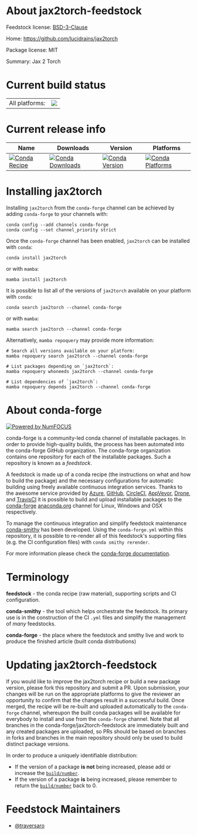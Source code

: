 About jax2torch-feedstock
=========================

Feedstock license: [BSD-3-Clause](https://github.com/conda-forge/jax2torch-feedstock/blob/main/LICENSE.txt)

Home: https://github.com/lucidrains/jax2torch

Package license: MIT

Summary: Jax 2 Torch

Current build status
====================


<table><tr><td>All platforms:</td>
    <td>
      <a href="https://dev.azure.com/conda-forge/feedstock-builds/_build/latest?definitionId=22706&branchName=main">
        <img src="https://dev.azure.com/conda-forge/feedstock-builds/_apis/build/status/jax2torch-feedstock?branchName=main">
      </a>
    </td>
  </tr>
</table>

Current release info
====================

| Name | Downloads | Version | Platforms |
| --- | --- | --- | --- |
| [![Conda Recipe](https://img.shields.io/badge/recipe-jax2torch-green.svg)](https://anaconda.org/conda-forge/jax2torch) | [![Conda Downloads](https://img.shields.io/conda/dn/conda-forge/jax2torch.svg)](https://anaconda.org/conda-forge/jax2torch) | [![Conda Version](https://img.shields.io/conda/vn/conda-forge/jax2torch.svg)](https://anaconda.org/conda-forge/jax2torch) | [![Conda Platforms](https://img.shields.io/conda/pn/conda-forge/jax2torch.svg)](https://anaconda.org/conda-forge/jax2torch) |

Installing jax2torch
====================

Installing `jax2torch` from the `conda-forge` channel can be achieved by adding `conda-forge` to your channels with:

```
conda config --add channels conda-forge
conda config --set channel_priority strict
```

Once the `conda-forge` channel has been enabled, `jax2torch` can be installed with `conda`:

```
conda install jax2torch
```

or with `mamba`:

```
mamba install jax2torch
```

It is possible to list all of the versions of `jax2torch` available on your platform with `conda`:

```
conda search jax2torch --channel conda-forge
```

or with `mamba`:

```
mamba search jax2torch --channel conda-forge
```

Alternatively, `mamba repoquery` may provide more information:

```
# Search all versions available on your platform:
mamba repoquery search jax2torch --channel conda-forge

# List packages depending on `jax2torch`:
mamba repoquery whoneeds jax2torch --channel conda-forge

# List dependencies of `jax2torch`:
mamba repoquery depends jax2torch --channel conda-forge
```


About conda-forge
=================

[![Powered by
NumFOCUS](https://img.shields.io/badge/powered%20by-NumFOCUS-orange.svg?style=flat&colorA=E1523D&colorB=007D8A)](https://numfocus.org)

conda-forge is a community-led conda channel of installable packages.
In order to provide high-quality builds, the process has been automated into the
conda-forge GitHub organization. The conda-forge organization contains one repository
for each of the installable packages. Such a repository is known as a *feedstock*.

A feedstock is made up of a conda recipe (the instructions on what and how to build
the package) and the necessary configurations for automatic building using freely
available continuous integration services. Thanks to the awesome service provided by
[Azure](https://azure.microsoft.com/en-us/services/devops/), [GitHub](https://github.com/),
[CircleCI](https://circleci.com/), [AppVeyor](https://www.appveyor.com/),
[Drone](https://cloud.drone.io/welcome), and [TravisCI](https://travis-ci.com/)
it is possible to build and upload installable packages to the
[conda-forge](https://anaconda.org/conda-forge) [anaconda.org](https://anaconda.org/)
channel for Linux, Windows and OSX respectively.

To manage the continuous integration and simplify feedstock maintenance
[conda-smithy](https://github.com/conda-forge/conda-smithy) has been developed.
Using the ``conda-forge.yml`` within this repository, it is possible to re-render all of
this feedstock's supporting files (e.g. the CI configuration files) with ``conda smithy rerender``.

For more information please check the [conda-forge documentation](https://conda-forge.org/docs/).

Terminology
===========

**feedstock** - the conda recipe (raw material), supporting scripts and CI configuration.

**conda-smithy** - the tool which helps orchestrate the feedstock.
                   Its primary use is in the construction of the CI ``.yml`` files
                   and simplify the management of *many* feedstocks.

**conda-forge** - the place where the feedstock and smithy live and work to
                  produce the finished article (built conda distributions)


Updating jax2torch-feedstock
============================

If you would like to improve the jax2torch recipe or build a new
package version, please fork this repository and submit a PR. Upon submission,
your changes will be run on the appropriate platforms to give the reviewer an
opportunity to confirm that the changes result in a successful build. Once
merged, the recipe will be re-built and uploaded automatically to the
`conda-forge` channel, whereupon the built conda packages will be available for
everybody to install and use from the `conda-forge` channel.
Note that all branches in the conda-forge/jax2torch-feedstock are
immediately built and any created packages are uploaded, so PRs should be based
on branches in forks and branches in the main repository should only be used to
build distinct package versions.

In order to produce a uniquely identifiable distribution:
 * If the version of a package **is not** being increased, please add or increase
   the [``build/number``](https://docs.conda.io/projects/conda-build/en/latest/resources/define-metadata.html#build-number-and-string).
 * If the version of a package **is** being increased, please remember to return
   the [``build/number``](https://docs.conda.io/projects/conda-build/en/latest/resources/define-metadata.html#build-number-and-string)
   back to 0.

Feedstock Maintainers
=====================

* [@traversaro](https://github.com/traversaro/)

